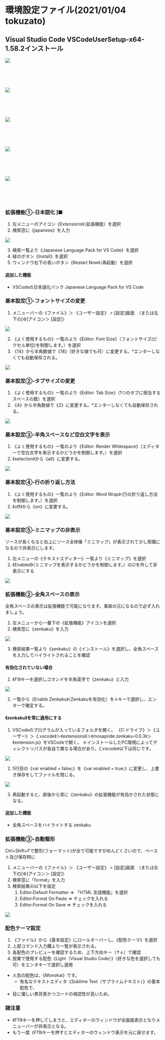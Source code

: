 # 環境設定ファイル(2021/01/04 tokuzato)

## Visual Studio Code VSCodeUserSetup-x64-1.58.2インストール

![](images/vs001.PNG)

<br><br><br>

![](images/vs002.PNG)

<br><br><br>

![](images/vs003.PNG)

<br><br><br>

![](images/vs004.PNG)

<br><br><br>

![](images/vs005.PNG)

<br><br><br>

### 拡張機能①-日本語化 ]■
  1. 左メニューのアイコン《Extensions》（拡張機能）を選択
  2. 検索窓に《japanese》を入力

![](images/vs006.PNG)

  3. 検索一覧より《Japanese Language Pack for VS Code》を選択
  4. 緑のボタン《Install》を選択
  5. ウィンドウ右下の青いボタン《Restart Now》（再起動）を選択
#### 追加した機能
- VSCodeの日本語化パック Japanese Language Pack for VS Code

### 基本設定①-フォントサイズの変更
  1. メニューバーの《ファイル》＞ 《ユーザー設定》 > [設定]画面　（または左下の[⚙]アイコン＞ [設定]）

![](images/vs007.PNG)

  2. 《よく使用するもの》一覧のより《Editor: Font Size》（フォントサイズ(ピクセル単位)を制御します。）を選択
  3. 《14》から半角数値で《18》（好きな値でも可）に変更する。*エンターしなくても自動保存される。

![](images/vs008.PNG)

### 基本設定②-タブサイズの変更
  1. 《よく使用するもの》一覧のより《Editor: Tab Size》（1つのタブに相当するスペースの数）を選択
  2. 《4》から半角数値で《2》に変更する。*エンターしなくても自動保存される。

![](images/vs008.PNG)

### 基本設定③-半角スペースなど空白文字を表示
  1. 《よく使用するもの》一覧のより《Editor: Render Whitespace》（エディターで空白文字を表示するかどうかを制御します。）を選択
  1. 《selection》から《all》に変更する。

![](images/vs008.PNG)

### 基本設定④-行の折り返し方法
  1. 《よく使用するもの》一覧のより《Editor: Word Wrap》（行の折り返し方法を制御します。）を選択
  2. 《off》から《on》に変更する。

![](images/vs009.PNG)

### 基本設定⑤-ミニマップの非表示
ソースが長くなると右上にソース全体像「ミニマップ」が表示されて少し邪魔になるので非表示にします。
  1. 左メニューの《テキストエディター》一覧より《ミニマップ》を選択
  2. 《Enabled》（ミニマップを表示するかどうかを制御します。）の☑を外して非表示にする

![](images/vs010.PNG)

### 拡張機能②-全角スペースの表示
全角スペースの表示は拡張機能で可能になります。事故の元になるので必ず入れましょう。
  1. 左メニューから一番下の《拡張機能》アイコンを選択
  2. 検索窓に《zenkaku》を入力

![](images/vs011.PNG)

  3. 検索結果一覧より《zenkaku》の《インストール》を選択し、全角スペースを入力してハイライトされることを確認

#### 有効化されていない場合
  1. 《F1》キーを選択しコマンドを半角英字で《zenkaku》と入力

![](images/vs012.PNG)

  2. 一覧から《Enable Zenkaku》（Zenkakuを有効化）を↓キーで選択し、エンターで確定する。

#### 《zenkaku》を常に適用にする
  1. VSCodeのプログラムが入っているフォルダを開く。
《C:ドライブ》＞《ユーザー》＞《.vscode》＞《extensions》＞《mosapride.zenkaku-0.0.3》＞《extension.js》をVSCodeで開く。
＊インストールしたPC環境によってディレクトリパスが各自で異なる場合があり。《.vscode》以下は同じです。

![](images/vs013.PNG)

  2.  5行目の《var enabled = false;》を《var enabled = true;》に変更し、上書き保存をしてファイルを閉じる。

![](images/vs014.PNG)

  3. 再起動すると、直後から常に《zenkaku》の拡張機能が有効かされた状態になる。

#### 追加した機能
- 全角スペースをハイライトする zenkaku

### 拡張機能③-自動整形
Ctrl+Shift+Fで整形(フォーマット)が全で可能ですがめんどくさいので、ペースト及び保存時に
  1. メニューバーの《ファイル》＞ 《ユーザー設定》 > [設定]画面　（または左下の[⚙]アイコン＞ [設定]）
  2. 検索窓に「format」を入力
  3. 検索結果の以下を設定
      1. Editor:Default Formatter => 「HTML 言語機能」を選択
      2. Editor:Format On Paste => チェックを入れる
      3. Editor:Format On Save => チェックを入れる

![](images/vs015.PNG)

### 配色テーマ設定
1. 《ファイル》から《基本設定》にロールオーバーし、《配色テーマ》を選択
2. 上部コマンド入力欄より一覧が表示される。
3. 各配色のプレビューを確認するため、上下方向キー（↑↓）で確認
4. 授業で使用する配色《Light（Visual Studio Code）》（好きな色を選択しても可）をエンタキーで選択し適用

- 人気の配色は、《Monokai》です。
  - 有名なテキストエディタ《Sublime Text（サブライムテキスト）》の基本配色で、
- 目に優しい黒背景かつコードの視認性が高いため。

### 諸注意
- 《F11》キーを押してしまうと、エディターのウィンドウが全画面表示となりメニューバーが非表示となる。
- もう一度《F11》キーを押すとエディターのウィンドウ表示を元に戻せます。
